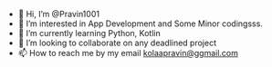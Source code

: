 - 👋 Hi, I’m @Pravin1001
- 👀 I’m interested in App Development and Some Minor codingsss.
- 🌱 I’m currently learning Python, Kotlin
- 💞️ I’m looking to collaborate on any deadlined project
- 📫 How to reach me by my email kolaapravin@ggmail.com

<!---
Pravin1001/Pravin1001 is a ✨ special ✨ repository because its `README.md` (this file) appears on your GitHub profile.
You can click the Preview link to take a look at your changes.
--->
